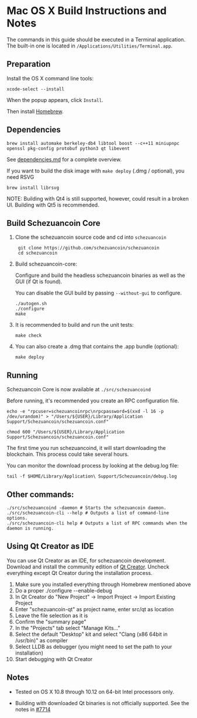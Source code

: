 Mac OS X Build Instructions and Notes
====================================
The commands in this guide should be executed in a Terminal application.
The built-in one is located in `/Applications/Utilities/Terminal.app`.

Preparation
-----------
Install the OS X command line tools:

`xcode-select --install`

When the popup appears, click `Install`.

Then install [Homebrew](https://brew.sh).

Dependencies
----------------------

    brew install automake berkeley-db4 libtool boost --c++11 miniupnpc openssl pkg-config protobuf python3 qt libevent

See [dependencies.md](dependencies.md) for a complete overview.

If you want to build the disk image with `make deploy` (.dmg / optional), you need RSVG

    brew install librsvg

NOTE: Building with Qt4 is still supported, however, could result in a broken UI. Building with Qt5 is recommended.

Build Schezuancoin Core
------------------------

1. Clone the schezuancoin source code and cd into `schezuancoin`

        git clone https://github.com/schezuancoin/schezuancoin
        cd schezuancoin

2.  Build schezuancoin-core:

    Configure and build the headless schezuancoin binaries as well as the GUI (if Qt is found).

    You can disable the GUI build by passing `--without-gui` to configure.

        ./autogen.sh
        ./configure
        make

3.  It is recommended to build and run the unit tests:

        make check

4.  You can also create a .dmg that contains the .app bundle (optional):

        make deploy

Running
-------

Schezuancoin Core is now available at `./src/schezuancoind`

Before running, it's recommended you create an RPC configuration file.

    echo -e "rpcuser=schezuancoinrpc\nrpcpassword=$(xxd -l 16 -p /dev/urandom)" > "/Users/${USER}/Library/Application Support/Schezuancoin/schezuancoin.conf"

    chmod 600 "/Users/${USER}/Library/Application Support/Schezuancoin/schezuancoin.conf"

The first time you run schezuancoind, it will start downloading the blockchain. This process could take several hours.

You can monitor the download process by looking at the debug.log file:

    tail -f $HOME/Library/Application\ Support/Schezuancoin/debug.log

Other commands:
-------

    ./src/schezuancoind -daemon # Starts the schezuancoin daemon.
    ./src/schezuancoin-cli --help # Outputs a list of command-line options.
    ./src/schezuancoin-cli help # Outputs a list of RPC commands when the daemon is running.

Using Qt Creator as IDE
------------------------
You can use Qt Creator as an IDE, for schezuancoin development.
Download and install the community edition of [Qt Creator](https://www.qt.io/download/).
Uncheck everything except Qt Creator during the installation process.

1. Make sure you installed everything through Homebrew mentioned above
2. Do a proper ./configure --enable-debug
3. In Qt Creator do "New Project" -> Import Project -> Import Existing Project
4. Enter "schezuancoin-qt" as project name, enter src/qt as location
5. Leave the file selection as it is
6. Confirm the "summary page"
7. In the "Projects" tab select "Manage Kits..."
8. Select the default "Desktop" kit and select "Clang (x86 64bit in /usr/bin)" as compiler
9. Select LLDB as debugger (you might need to set the path to your installation)
10. Start debugging with Qt Creator

Notes
-----

* Tested on OS X 10.8 through 10.12 on 64-bit Intel processors only.

* Building with downloaded Qt binaries is not officially supported. See the notes in [#7714](https://github.com/schezuancoin/schezuancoin/issues/7714)

